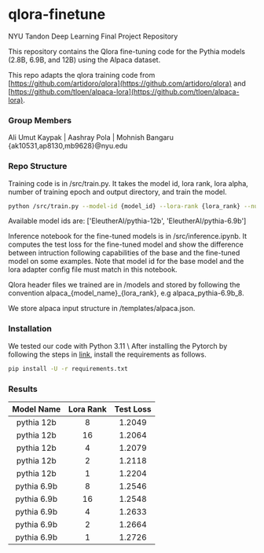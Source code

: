 # qlora-finetune
NYU Tandon Deep Learning Final Project Repository

This repository contains the Qlora fine-tuning code for the Pythia models (2.8B, 6.9B, and 12B) using the Alpaca dataset.

This repo adapts the qlora training code from [https://github.com/artidoro/qlora](https://github.com/artidoro/qlora) and [https://github.com/tloen/alpaca-lora](https://github.com/tloen/alpaca-lora). 

### Group Members
Ali Umut Kaypak | Aashray Pola | Mohnish Bangaru \
{ak10531,ap8130,mb9628}@nyu.edu

### Repo Structure
Training code is in /src/train.py. It takes the model id, lora rank, lora alpha, number of training epoch and output directory, and train the model. 
```bash
python /src/train.py --model-id {model_id} --lora-rank {lora_rank} --number-train-epoch {number_of_training_epoch} --output-dir {output_dir}
```
Available model ids are: ['EleutherAI/pythia-12b', 'EleutherAI/pythia-6.9b'] 

Inference notebook for the fine-tuned models is in /src/inference.ipynb. It computes the test loss for the fine-tuned model and show the difference between intruction following capabilities of the base and the fine-tuned model on some examples. Note that model id for the base model and the lora adapter config file must match in this notebook. 

Qlora header files we trained are in /models and stored by following the convention alpaca_{model_name}_{lora_rank}, e.g alpaca_pythia-6.9b_8.

We store alpaca input structure in /templates/alpaca.json.

### Installation
We tested our code with Python 3.11 \ 
After installing the Pytorch by following the steps in [link](https://pytorch.org/get-started/locally/), install the requirements as follows.
```bash
pip install -U -r requirements.txt
```

### Results
| Model Name | Lora Rank  | Test Loss |
|:----------:|:----------:|:----------:|
pythia 12b | 8  | 1.2049 |
pythia 12b | 16 | 1.2064 |
pythia 12b | 4  | 1.2079 |
pythia 12b | 2  | 1.2118 |
pythia 12b | 1  | 1.2204|
pythia 6.9b | 8 | 1.2546|
pythia 6.9b | 16 | 1.2548|
pythia 6.9b | 4 | 1.2633|
pythia 6.9b | 2 | 1.2664|
pythia 6.9b | 1 | 1.2726|

